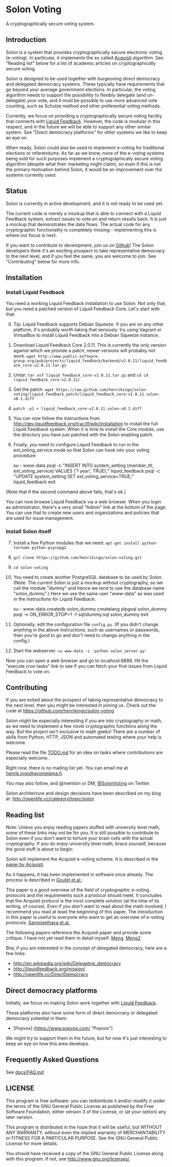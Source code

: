 Solon Voting
============
A cryptographically secure voting system.

Introduction
------------

Solon is a system that provides cryptographically secure electronic voting 
(e-voting). In particular, it implements the so called [Acquisti] algorithm. See
"Reading list" below for a list of academic articles on cryptographically 
secure voting.

[acquisti]: http://www.heinz.cmu.edu/~acquisti/papers/acquisti-electronic_voting.pdf 

Solon is designed to be used together with burgeoning direct democracy and 
delegated democracy systems. These typically have requirements that go beyond
your average government elections. In particular, the voting algorithm needs
to support the possibility to flexibly delegate (and un-delegate) your vote,
and it must be possible to use more advanced vote counting, such as Schulze
method and other preferential voting methods.

Currently, we focus on providing a cryptographically secure voting facility
that connects with [Liquid Feedback]. However, the code is modular in this
respect, and in the future we will be able to support any other similar system.
See "Direct democracy platforms" for other systems we like to keep an eye on.

[liquid feedback]: http://liquidfeedback.org/

When ready, Solon could also be used to implement e-voting for traditional
elections or referendums. As far as we know, none of the e-voting systems
being sold for such purposes implement a cryptographically secure voting
algorithm (despite what their marketing might claim), so even if this is not
the primary motivation behind Solon, it would be an improvement over the 
systems currently used.


Status
------

Solon is currently in active development, and it is not ready to be used yet.

The current code is merely a mockup that is able to connect with a Liquid 
Feedback system, extract issues to vote on and return results back. It is just
a mockup that demonstrates the data flows. The actual code for any cryptographic
functionality is completely missing - implementing this is where our focus is 
next.

If you want to contribute to development, join us on [Github]! The Solon
developers think it's an exciting prospect to take representative democracy to
the next level, and if you feel the same, you are welcome to join. See 
"Contributing" below for more info.

[github]: https://github.com/henrikingo/solon-voting


Installation
------------

### Install Liquid Feedback

You need a working Liquid Feedback installation to use Solon. Not only that,
but you need a patched version of Liquid Feedback Core. Let's start with that:

0) Tip: Liquid Feedback supports Debian Squeeze. If you are on any other platform,
it's probably worth taking that seriously: try using Vagrant or VirtualBox to 
install Liquid Feedback into a Debian Squeeze instance.

1) Download Liquid Feedback Core 2.0.11. This is currently the only version
against which we provide a patch, newer versions will probably not work.
`wget http://www.public-software-group.org/pub/projects/liquid_feedback/backend/v2.0.11/liquid_feedback_core-v2.0.11.tar.gz`

2) Untar: `tar xvf liquid_feedback_core-v2.0.11.tar.gz` and 
`cd cd liquid_feedback_core-v2.0.11/`

3) Get the patch: `wget https://raw.github.com/henrikingo/solon-voting/liquid_feedback_patch/liquid_feedback_core-v2.0.11.solon-v0.1.diff`

4) `patch -p1 < liquid_feedback_core-v2.0.11.solon-v0.1.diff`

5) You can now follow the instructions from 
http://dev.liquidfeedback.org/trac/lf/wiki/installation to install the full
Liquid Feedback system. When it is time to install the Core module, use the
directory you have just patched with the Solon enabling patch.

6) Finally, you need to configure Liquid Feedback to run in the 
ext_voting_service mode so that Solon can hook into your voting procedure:

    su - www-data
    psql -c "INSERT INTO system_setting (member_ttl, ext_voting_service) VALUES ('1 year', TRUE);" liquid_feedback
    psql -c "UPDATE system_setting SET ext_voting_service=TRUE;" liquid_feedback
    exit

(Note that if the second command above fails, that's ok.)

You can now browse Liquid Feedback via a web browser. When you login as 
administrator, there's a very small "Admin" link at the bottom of the page. You
can use that to create new users and organizations and policies that are used
for issue management.

### Install Solon itself

7) Install a few Python modules that we need: `apt-get install python-tornado python-psycopg2`

8) `git clone https://github.com/henrikingo/solon-voting.git`

9) `cd solon-voting`

10) You need to create another PostgreSQL database to be used by Solon. (Note:
The current Solon is just a mockup without cryptography, so we call the module
"dummy" and hence we tend to use the database name "solon_dummy".) Here we use
the same user "www-data" as was used in the instructions for Liquid Feedback:

    su - www-data
    createdb solon_dummy
    createlang plpgsql solon_dummy
    psql -v ON_ERROR_STOP=1 -f sql/dummy.sql solon_dummy
    exit

11) Optionally, edit the configuration file `config.py`. (If you didn't change
anything in the above instructions, such as usernames or passwords, then you're
good to go and don't need to change anything in the config.)

12) Start the webserver: `su www-data -c 'python solon_server.py'`

Now you can open a web browser and go to localhost:8888. Hit the "execute cron 
tasks" link to see if you can fetch your first issues from Liquid Feedback to
vote on.


Contributing
------------

If you are exited about the prospect of taking representative democracy to the
next level, then you might be interested in joining us. Check out the code at
https://github.com/henrikingo/solon-voting 

Solon might be especially interesting if you are into cryptography or math, as 
we need to implement a few novel cryptographic functions along the way. But the 
project isn't exclusive to math geeks! There are a number of skills from Python,
HTTP, JSON and automated testing where your help is welcome.

Please read the file [TODO.md] for an idea on tasks where contributions are 
especially welcome.

[TODO.md]: https://raw.github.com/henrikingo/solon-voting/master/TODO.md

Right now, there is no mailing list yet. You can email me at 
henrik.ingo@avoinelama.fi.

You may also follow, and @mention or DM, [@SolonVoting] on Twitter.

[@SolonVoting]: https://twitter.com/solonvoting

Solon architecture and design decisions have been described on my blog at:
http://openlife.cc/category/topic/solon 


Reading list
------------

Note: Unless you enjoy reading papers stuffed with university level math, some
of these links may not be for you. It is still possible to contribute to Solon
even if you don't want to torture your brain cells with the actual cryptography.
If you do enjoy university level math, brace yourself, because the good stuff
is about to begin:

Solon will implement the Acquisti e-voting scheme. It is described in the
[paper by Acquisti].

[paper by Acquisti]: http://www.heinz.cmu.edu/~acquisti/papers/acquisti-electronic_voting.pdf "Receipt-free Homomorphic Elections and Write-in Ballots, Alessandro Acquisti. Technical Report 2004/105, International Association for Cryptologic Research, May 2, 2004."

As it happens, it has been implemented in software once already. The process is
described in [Goulet et.al.]:

[Goulet et.al.]: http://www.seas.upenn.edu/~cse400/CSE400_2004_2005/34writeup.pdf "Surveying and Improving Electronic Voting Schemes, Jonathan D. Goulet, Jeffrey S. Zitelli, Sampath Kannan, 2005."

This paper is a good overview of the field of cryptographic e-voting protocols
and the requirements such a protocol should meet. It concludes that the Acquisti
protocol is the most complete solution (at the time of its writing, of course).
Even if you don't want to read about the math involved, I recommend you read at 
least the beginning of this paper. The introduction in this paper is useful to 
everyone who want to get an overview of e-voting protocols:
[Sampigethaya et.al.]

[Sampigethaya et.al.]: http://www.ee.washington.edu/research/nsl/papers/JCS-05.pdf "A framework and taxonomy for comparison of electronic voting schemes, K Sampigethaya, R Poovendran, Computers & Security, Elsevier 2006."

The following papers reference the Acquisti paper and provide some critique. I
have not yet read them in detail myself: [Meng], [Meng2]

[Meng]: http://people.scs.carleton.ca/~clark/biblio/coercion/Meng%202010.pdf "A Receipt-free Coercion-resistant Remote Internet Voting Protocol without Physical Assumptions through Deniable Encryption and Trapdoor Commitment Scheme, Bo Meng, Zimao Li and Jun Qin. JOURNAL OF SOFTWARE, VOL. 5, NO. 9, SEPTEMBER 2010."
[Meng2]: http://www.academypublisher.com/proc/iscsct10/papers/iscsct10p148.pdf "Automatic Verification of Acquisti Voting Protocol in Formal Model, Bo Meng, Wei Huang, and Dejun Wang. Proceedings of the Third International Symposium on Computer Science and Computational Technology(ISCSCT ’10) Jiaozuo, P. R. China, 14-15,August 2010, pp. 148-150."

Btw, if you are interested in the concept of delegated democracy, here are a few
links:

 * http://en.wikipedia.org/wiki/Delegative_democracy
 * http://liquidfeedback.org/mission/
 * http://openlife.cc/DirectDemocracy


Direct democracy platforms
--------------------------

Initially, we focus on making Solon work together with [Liquid Feedback].

[liquid feedback]: http://liquidfeedback.org

These platforms also have some form of direct democracy or delegated democracy
potential in them:

 * [Popvox] (https://www.popvox.com/ "Popvox")

We might try to support them in the future, but for now it's just interesting
to keep an eye on how this area develops.

Frequently Asked Questions
--------------------------

See [docs/FAQ.md]

[docs/FAQ.md]: https://raw.github.com/henrikingo/solon-voting/master/docs/FAQ.md


LICENSE
-------

This program is free software: you can redistribute it and/or modify
it under the terms of the GNU General Public License as published by
the Free Software Foundation, either version 3 of the License, or
(at your option) any later version.

This program is distributed in the hope that it will be useful,
but WITHOUT ANY WARRANTY; without even the implied warranty of
MERCHANTABILITY or FITNESS FOR A PARTICULAR PURPOSE.  See the
GNU General Public License for more details.

You should have received a copy of the GNU General Public License
along with this program.  If not, see <http://www.gnu.org/licenses/>.

